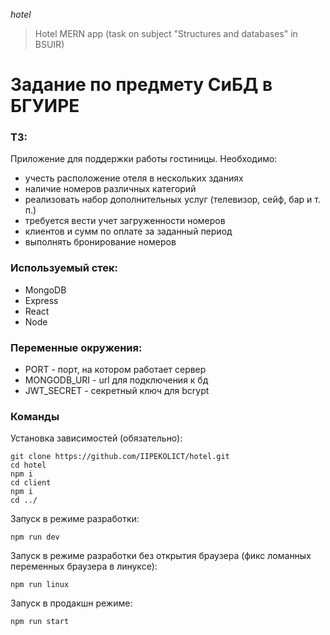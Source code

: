 *hotel*
>Hotel MERN app (task on subject "Structures and databases" in BSUIR)

# Задание по предмету СиБД в БГУИРЕ
### ТЗ:
Приложение для поддержки работы гостиницы. Необходимо:
- учесть расположение отеля в нескольких зданиях
- наличие номеров различных категорий
- реализовать набор дополнительных услуг (телевизор, сейф, бар и т. п.) 
- требуется вести учет загруженности номеров
- клиентов и сумм по оплате за заданный период
- выполнять бронирование номеров

### Используемый стек:
- MongoDB
- Express
- React
- Node

### Переменные окружения:
- PORT - порт, на котором работает сервер
- MONGODB_URI - url для подключения к бд
- JWT_SECRET - секретный ключ для bcrypt

### Команды

Установка зависимостей (обязательно):
```
git clone https://github.com/IIPEKOLICT/hotel.git
cd hotel
npm i
cd client
npm i
cd ../
```

Запуск в режиме разработки:
```
npm run dev
```

Запуск в режиме разработки без открытия браузера (фикс ломанных переменных браузера в линуксе):
```
npm run linux
```

Запуск в продакшн режиме:
```
npm run start
```
